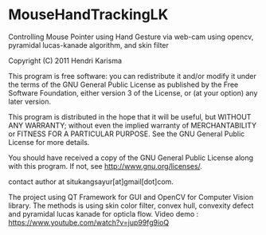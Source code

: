 # MouseHandTrackingLK
Controlling Mouse Pointer using Hand Gesture via web-cam using opencv, pyramidal lucas-kanade algorithm, and skin filter

Copyright (C) 2011  Hendri Karisma

This program is free software: you can redistribute it and/or modify
it under the terms of the GNU General Public License as published by
the Free Software Foundation, either version 3 of the License, or
(at your option) any later version.

This program is distributed in the hope that it will be useful,
but WITHOUT ANY WARRANTY; without even the implied warranty of
MERCHANTABILITY or FITNESS FOR A PARTICULAR PURPOSE.  See the
GNU General Public License for more details.

You should have received a copy of the GNU General Public License
along with this program.  If not, see <http://www.gnu.org/licenses/>.

contact author at situkangsayur[at]gmail[dot]com.


The project using QT Framework for GUI and OpenCV for Computer Vision library.
The methods is using skin color filter, convex hull, convexity defect and pyramidal lucas kanade for opticla flow.
Video demo : https://www.youtube.com/watch?v=jup99fg9ioQ
